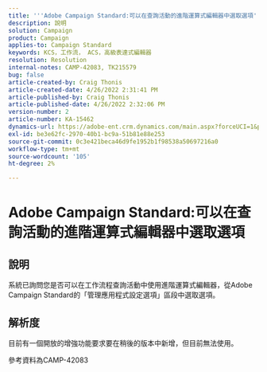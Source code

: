 ```yaml
---
title: '''Adobe Campaign Standard:可以在查詢活動的進階運算式編輯器中選取選項'
description: 說明
solution: Campaign
product: Campaign
applies-to: Campaign Standard
keywords: KCS，工作流， ACS，高級表達式編輯器
resolution: Resolution
internal-notes: CAMP-42083, TK215579
bug: false
article-created-by: Craig Thonis
article-created-date: 4/26/2022 2:31:41 PM
article-published-by: Craig Thonis
article-published-date: 4/26/2022 2:32:06 PM
version-number: 2
article-number: KA-15462
dynamics-url: https://adobe-ent.crm.dynamics.com/main.aspx?forceUCI=1&pagetype=entityrecord&etn=knowledgearticle&id=c2f43f96-6dc5-ec11-a7b6-0022480a138b
exl-id: be3e62fc-2970-40b1-bc9a-51b81e88e253
source-git-commit: 0c3e421beca46d9fe1952b1f98538a50697216a0
workflow-type: tm+mt
source-wordcount: '105'
ht-degree: 2%

---
```


# Adobe Campaign Standard:可以在查詢活動的進階運算式編輯器中選取選項

## 說明


系統已詢問您是否可以在工作流程查詢活動中使用進階運算式編輯器，從Adobe Campaign Standard的「管理應用程式設定選項」區段中選取選項。


## 解析度


目前有一個開放的增強功能要求要在稍後的版本中新增，但目前無法使用。

參考資料為CAMP-42083
